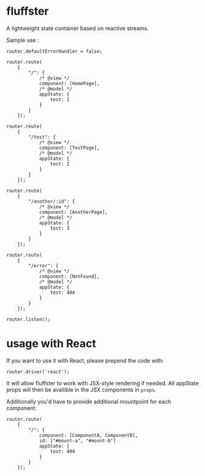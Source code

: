 # fluffster

A lightweight state container based on reactive streams.

Sample use :

```
router.defaultErrorHandler = false;

router.route(
    {
        "/": {
            /* @view */
            component: [HomePage],
            /* @model */
            appState: {
                test: 1
            }
        }
    });

router.route(
    {
        "/test": {
            /* @view */
            component: [TestPage],
            /* @model */
            appState: {
                test: 2
            }
        }
    });

router.route(
    {
        "/another/:id": {
            /* @view */
            component: [AnotherPage],
            /* @model */
            appState: {
                test: 3
            }
        }
    });

router.route(
    {
        "/error": {
            /* @view */
            component: [NotFound],
            /* @model */
            appState: {
                test: 404
            }
        }
    });

router.listen();
```

# usage with React 

If you want to use it with React, please prepend the code with:

```
router.driver('react');
```

It will allow fluffster to work with JSX-style rendering if needed. All appState props will then be availible in the JSX components in ```props```.

Additionally you'd have to provide additional mountpoint for each component:

```
router.route(
    {
        "/": {
            component: [ComponentA, ComponentB],
            id: ["#mount-a", "#mount-b"]
            appState: {
                test: 404
            }
        }
    });
```

